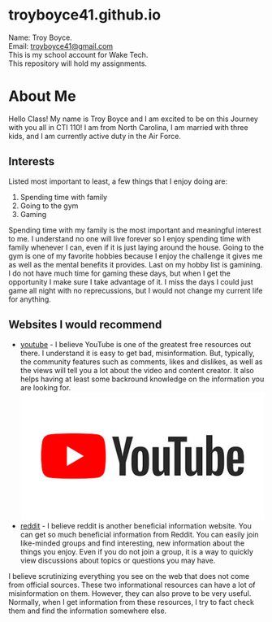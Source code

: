 # troyboyce41.github.io
Name: Troy Boyce.  
Email: troyboyce41@gmail.com  
This is my school account for Wake Tech.  
This repository will hold my assignments.  

# About Me

Hello Class! My name is Troy Boyce and I am excited to be on this Journey with you all in CTI 110! I am from North Carolina, I am married with three kids, and I am currently active duty in the Air Force.

## Interests
Listed most important to least, a few things that I enjoy doing are:
1. Spending time with family
2. Going to the gym
3. Gaming   

Spending time with my family is the most important and meaningful interest to me. I understand no one will live forever so I enjoy spending time with family whenever I can, even if it is just laying around the house. Going to the gym is one of my favorite hobbies because I enjoy the challenge it gives me as well as the mental benefits it provides. Last on my hobby list is gamining. I do not have much time for gaming these days, but when I get the opportunity I make sure I take advantage of it. I miss the days I could just game all night with no reprecussions, but I would not change my current life for anything.

## Websites I would recommend

- [youtube](https://www.youtube.com) - I believe YouTube is one of the greatest free resources out there. I understand it is easy to get bad, misinformation. But, typically, the community features such as comments, likes and dislikes, as well as the views will tell you a lot about the video and content creator. It also helps having at least some backround knowledge on the information you are looking for.
![alt text](image.png)
- [reddit](https://Reddit.com) - I believe reddit is another beneficial information website. You can get so much beneficial information from Reddit. You can easily join like-minded groups and find interesting, new information about the things you enjoy. Even if you do not join a group, it is a way to quickly view discussions about topics or questions you may have.

I believe scrutinizing everything you see on the web that does not come from official sources. These two informational resources can have a lot of misinformation on them. However, they can also prove to be very useful. Normally, when I get information from these resources, I try to fact check them and find the information somewhere else.